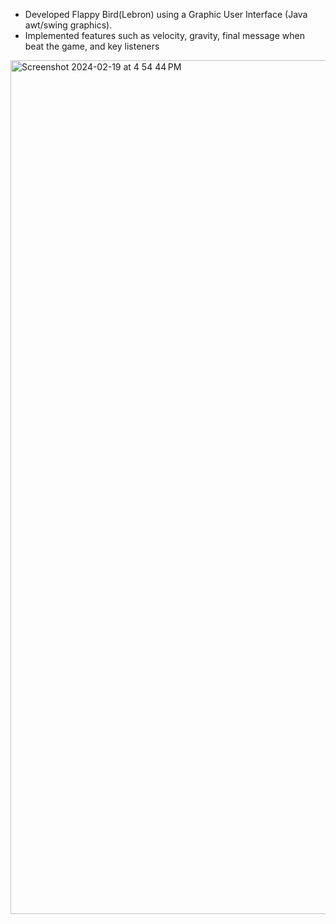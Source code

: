- Developed Flappy Bird(Lebron) using a Graphic User Interface (Java awt/swing graphics).
- Implemented features such as velocity, gravity, final message when beat the game, and key listeners
<img width="1366" alt="Screenshot 2024-02-19 at 4 54 44 PM" src="https://github.com/linlin-codes/flappy_lebron/assets/157977184/4912b4a2-6b83-4af4-b737-5358a1d6d9f5">
